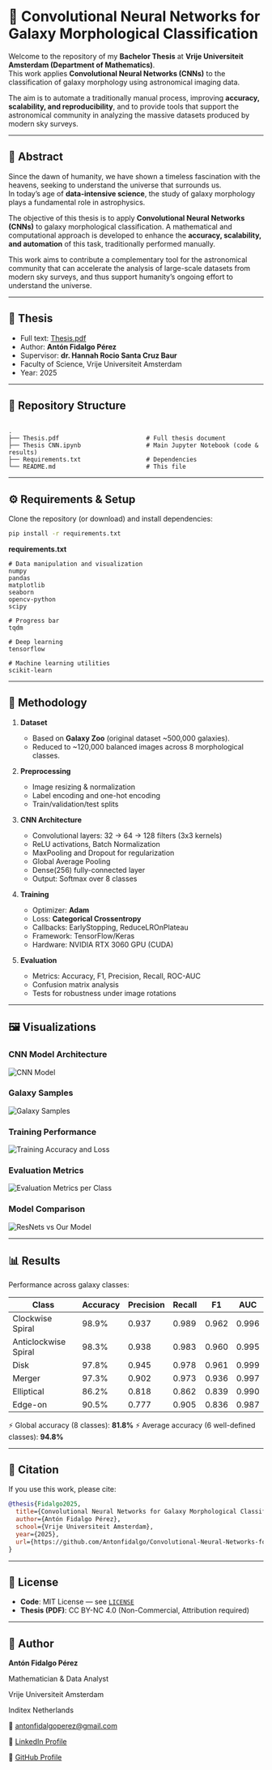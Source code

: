 # 🌌 Convolutional Neural Networks for Galaxy Morphological Classification

Welcome to the repository of my **Bachelor Thesis** at **Vrije Universiteit Amsterdam (Department of Mathematics)**.  
This work applies **Convolutional Neural Networks (CNNs)** to the classification of galaxy morphology using astronomical imaging data.

The aim is to automate a traditionally manual process, improving **accuracy, scalability, and reproducibility**, and to provide tools that support the astronomical community in analyzing the massive datasets produced by modern sky surveys.

---

## 📖 Abstract

Since the dawn of humanity, we have shown a timeless fascination with the heavens, seeking to understand the universe that surrounds us.  
In today’s age of **data-intensive science**, the study of galaxy morphology plays a fundamental role in astrophysics.  

The objective of this thesis is to apply **Convolutional Neural Networks (CNNs)** to galaxy morphological classification. A mathematical and computational approach is developed to enhance the **accuracy, scalability, and automation** of this task, traditionally performed manually.

This work aims to contribute a complementary tool for the astronomical community that can accelerate the analysis of large-scale datasets from modern sky surveys, and thus support humanity’s ongoing effort to understand the universe.

---

## 📄 Thesis
- Full text: [Thesis.pdf](./Thesis.pdf)  
- Author: **Antón Fidalgo Pérez**  
- Supervisor: **dr. Hannah Rocio Santa Cruz Baur**  
- Faculty of Science, Vrije Universiteit Amsterdam  
- Year: 2025  

---

## 📂 Repository Structure
```

.
├── Thesis.pdf                        # Full thesis document
├── Thesis CNN.ipynb                  # Main Jupyter Notebook (code & results)
├── Requirements.txt                  # Dependencies
└── README.md                         # This file

````

---

## ⚙️ Requirements & Setup

Clone the repository (or download) and install dependencies:

```bash
pip install -r requirements.txt
````

**requirements.txt**

```
# Data manipulation and visualization
numpy
pandas
matplotlib
seaborn
opencv-python
scipy

# Progress bar
tqdm

# Deep learning
tensorflow

# Machine learning utilities
scikit-learn
```

---

## 🧠 Methodology

1. **Dataset**

   * Based on **Galaxy Zoo** (original dataset \~500,000 galaxies).
   * Reduced to \~120,000 balanced images across 8 morphological classes.

2. **Preprocessing**

   * Image resizing & normalization
   * Label encoding and one-hot encoding
   * Train/validation/test splits

3. **CNN Architecture**

   * Convolutional layers: 32 → 64 → 128 filters (3x3 kernels)
   * ReLU activations, Batch Normalization
   * MaxPooling and Dropout for regularization
   * Global Average Pooling
   * Dense(256) fully-connected layer
   * Output: Softmax over 8 classes

4. **Training**

   * Optimizer: **Adam**
   * Loss: **Categorical Crossentropy**
   * Callbacks: EarlyStopping, ReduceLROnPlateau
   * Framework: TensorFlow/Keras
   * Hardware: NVIDIA RTX 3060 GPU (CUDA)

5. **Evaluation**

   * Metrics: Accuracy, F1, Precision, Recall, ROC-AUC
   * Confusion matrix analysis
   * Tests for robustness under image rotations
---

## 🖼 Visualizations

### CNN Model Architecture
![CNN Model](./Images/CNN%20Model.png)

### Galaxy Samples
![Galaxy Samples](./Images/Image%20Sample.png)

### Training Performance
![Training Accuracy and Loss](./Images/Model%20Accuracy%20and%20Loss.png)

### Evaluation Metrics
![Evaluation Metrics per Class](./Images/Evaluation%20Metrics%20per%20Class.png)

### Model Comparison
![ResNets vs Our Model](./Images/ResNets%20(Zhu%202019)%20Comparison%20%20.png)

---

## 📊 Results

Performance across galaxy classes:

| Class                | Accuracy | Precision | Recall | F1    | AUC   |
| -------------------- | -------- | --------- | ------ | ----- | ----- |
| Clockwise Spiral     | 98.9%    | 0.937     | 0.989  | 0.962 | 0.996 |
| Anticlockwise Spiral | 98.3%    | 0.938     | 0.983  | 0.960 | 0.995 |
| Disk                 | 97.8%    | 0.945     | 0.978  | 0.961 | 0.999 |
| Merger               | 97.3%    | 0.902     | 0.973  | 0.936 | 0.997 |
| Elliptical           | 86.2%    | 0.818     | 0.862  | 0.839 | 0.990 |
| Edge-on              | 90.5%    | 0.777     | 0.905  | 0.836 | 0.987 |

⚡ Global accuracy (8 classes): **81.8%**
⚡ Average accuracy (6 well-defined classes): **94.8%**

---

## 🙌 Citation

If you use this work, please cite:

```bibtex
@thesis{Fidalgo2025,
  title={Convolutional Neural Networks for Galaxy Morphological Classification},
  author={Antón Fidalgo Pérez},
  school={Vrije Universiteit Amsterdam},
  year={2025},
  url={https://github.com/Antonfidalgo/Convolutional-Neural-Networks-for-Galaxy-Morphological-Classification}
}
```
---

## 📜 License

* **Code**: MIT License — see [`LICENSE`](./LICENSE)
* **Thesis (PDF)**: CC BY-NC 4.0 (Non-Commercial, Attribution required)

---

## 👤 Author

**Antón Fidalgo Pérez**

Mathematician & Data Analyst

Vrije Universiteit Amsterdam

Inditex Netherlands

📧 antonfidalgoperez@gmail.com

💼 [LinkedIn Profile](https://www.linkedin.com/in/antonfidalgo)

🔗 [GitHub Profile](https://github.com/Antonfidalgo)
```
